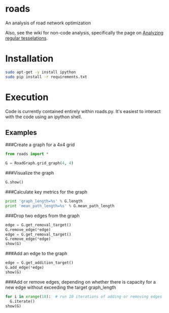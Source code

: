 roads
=====

An analysis of road network optimization

Also, see the wiki for non-code analysis, specifically the page on [Analyzing regular tesselations](https://github.com/davidmarcus/roads/wiki/Analyzing-regular-tesselations).

# Installation
```bash
sudo apt-get -y install ipython
sudo pip install -r requirements.txt
```

# Execution
Code is currently contained entirely within roads.py. It's easiest to interact with the code using an ipython shell.

## Examples
###Create a graph for a 4x4 grid
```python
from roads import *

G = RoadGraph.grid_graph(4, 4)
```
###Visualize the graph
```python
G.show()
```
###Calculate key metrics for the graph
```python
print 'graph_length=%s' % G.length
print 'mean_path_length=%s' % G.mean_path_length
```
###Drop two edges from the graph
```python
edge = G.get_removal_target()
G.remove_edge(*edge)
edge = G.get_removal_target()
G.remove_edge(*edge)
show(G)
```
###Add an edge to the graph
```python
edge = G.get_addition_target()
G.add_edge(*edge)
show(G)
```
###Add or remove edges, depending on whether there is capacity for a new edge without exceeding the target graph_length
```python
for i in xrange(10):  # run 10 iterations of adding or removing edges
  G.iterate()
show(G)
```
